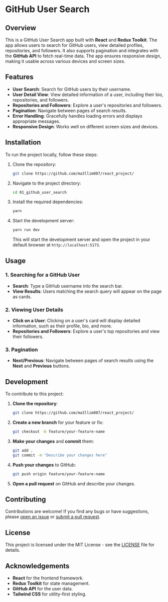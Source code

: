 # GitHub User Search

## Overview
This is a GitHub User Search app built with **React** and **Redux Toolkit**. The app allows users to search for GitHub users, view detailed profiles, repositories, and followers. It also supports pagination and integrates with the **GitHub API** to fetch real-time data. The app ensures responsive design, making it usable across various devices and screen sizes.

## Features

- **User Search**: Search for GitHub users by their username.
- **User Detail View**: View detailed information of a user, including their bio, repositories, and followers.
- **Repositories and Followers**: Explore a user's repositories and followers.
- **Pagination**: Navigate between pages of search results.
- **Error Handling**: Gracefully handles loading errors and displays appropriate messages.
- **Responsive Design**: Works well on different screen sizes and devices.

## Installation

To run the project locally, follow these steps:

1. Clone the repository:

    ```bash
    git clone https://github.com/ma3llim007/react_project/
    ```

2. Navigate to the project directory:

    ```bash
    cd 01_github_user_search
    ```

3. Install the required dependencies:

    ```bash
    yarn
    ```

4. Start the development server:

    ```bash
    yarn run dev
    ```

    This will start the development server and open the project in your default browser at `http://localhost:5173`.

## Usage

### 1. Searching for a GitHub User

- **Search**: Type a GitHub username into the search bar.
- **View Results**: Users matching the search query will appear on the page as cards.

### 2. Viewing User Details

- **Click on a User**: Clicking on a user's card will display detailed information, such as their profile, bio, and more.
- **Repositories and Followers**: Explore a user's top repositories and view their followers.

### 3. Pagination

- **Next/Previous**: Navigate between pages of search results using the **Next** and **Previous** buttons.

## Development

To contribute to this project:

1. **Clone the repository**:

    ```bash
    git clone https://github.com/ma3llim007/react_project/
    ```

2. **Create a new branch** for your feature or fix:

    ```bash
    git checkout -b feature/your-feature-name
    ```

3. **Make your changes** and **commit** them:

    ```bash
    git add .
    git commit -m "Describe your changes here"
    ```

4. **Push your changes** to GitHub:

    ```bash
    git push origin feature/your-feature-name
    ```

5. **Open a pull request** on GitHub and describe your changes.

## Contributing

Contributions are welcome! If you find any bugs or have suggestions, please [open an issue](https://github.com/ma3llim007/react_project/issues) or [submit a pull request](https://github.com/ma3llim007/react_project/pulls).

## License

This project is licensed under the MIT License - see the [LICENSE](../LICENSE) file for details.

## Acknowledgements

- **React** for the frontend framework.
- **Redux Toolkit** for state management.
- **GitHub API** for the user data.
- **Tailwind CSS** for utility-first styling.